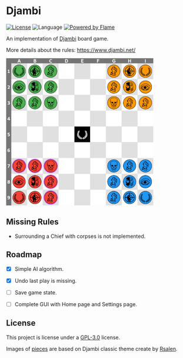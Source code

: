 # Djambi

[![License](https://img.shields.io/github/license/mabdelaal86/djambi)](LICENSE)
![Language](https://img.shields.io/github/languages/top/mabdelaal86/djambi)
[![Powered by Flame](https://img.shields.io/badge/Powered%20by-%F0%9F%94%A5-orange.svg)](https://flame-engine.org)

An implementation of [Djambi](https://en.wikipedia.org/wiki/Djambi) board game.

More details about the rules: https://www.djambi.net/

<img src="docs/assets/screenshot.png" width="400px">


## Missing Rules

* Surrounding a Chief with corpses is not implemented.


## Roadmap

- [x] Simple AI algorithm.
- [x] Undo last play is missing.
- [ ] Save game state.
- [ ] Complete GUI with Home page and Settings page.


## License

This project is license under a [GPL-3.0](https://www.gnu.org/licenses/gpl-3.0.html) license.

Images of [pieces](./flutter/assets/classic) are based on Djambi classic theme create by [Rsalen](https://commons.wikimedia.org/wiki/User:Rsalen).
